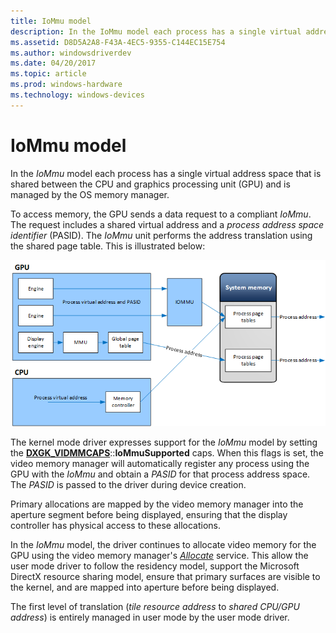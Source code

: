 ```yaml
---
title: IoMmu model
description: In the IoMmu model each process has a single virtual address space that is shared between the CPU and graphics processing unit (GPU) and is managed by the OS memory manager.
ms.assetid: D8D5A2A8-F43A-4EC5-9355-C144EC15E754
ms.author: windowsdriverdev
ms.date: 04/20/2017
ms.topic: article
ms.prod: windows-hardware
ms.technology: windows-devices
---
```


# IoMmu model


In the *IoMmu* model each process has a single virtual address space that is shared between the CPU and graphics processing unit (GPU) and is managed by the OS memory manager.

To access memory, the GPU sends a data request to a compliant *IoMmu*. The request includes a shared virtual address and a *process address space identifier* (PASID). The *IoMmu* unit performs the address translation using the shared page table. This is illustrated below:

![iommu process address space translation](images/iommu-model.1.png)

The kernel mode driver expresses support for the *IoMmu* model by setting the [**DXGK\_VIDMMCAPS**](https://msdn.microsoft.com/library/windows/hardware/ff562072)::**IoMmuSupported** caps. When this flags is set, the video memory manager will automatically register any process using the GPU with the *IoMmu* and obtain a *PASID* for that process address space. The *PASID* is passed to the driver during device creation.

Primary allocations are mapped by the video memory manager into the aperture segment before being displayed, ensuring that the display controller has physical access to these allocations.

In the *IoMmu* model, the driver continues to allocate video memory for the GPU using the video memory manager's [*Allocate*](https://msdn.microsoft.com/library/windows/hardware/ff568893) service. This allow the user mode driver to follow the residency model, support the Microsoft DirectX resource sharing model, ensure that primary surfaces are visible to the kernel, and are mapped into aperture before being displayed.

The first level of translation (*tile resource address* to *shared CPU/GPU address*) is entirely managed in user mode by the user mode driver.

 

 





